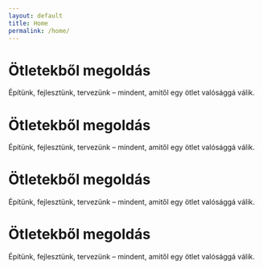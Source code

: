 ```yaml
---
layout: default
title: Home
permalink: /home/
---
```

<div class="zigzag">
    <h1>Ötletekből megoldás</h1>
    <p>Építünk, fejlesztünk, tervezünk – mindent, amitől egy ötlet valósággá válik.</p>
</div>
<div class="zigzag">
    <h1>Ötletekből megoldás</h1>
    <p>Építünk, fejlesztünk, tervezünk – mindent, amitől egy ötlet valósággá válik.</p>
</div>
<div class="zigzag">
    <h1>Ötletekből megoldás</h1>
    <p>Építünk, fejlesztünk, tervezünk – mindent, amitől egy ötlet valósággá válik.</p>
</div>
<div class="zigzag">
    <h1>Ötletekből megoldás</h1>
    <p>Építünk, fejlesztünk, tervezünk – mindent, amitől egy ötlet valósággá válik.</p>
</div>